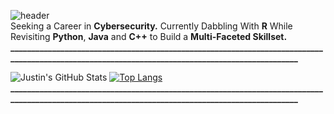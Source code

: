 ![header](https://capsule-render.vercel.app/api?type=waving&color=gradient&customColorList=30,30,30,30,30&height=200&section=header&text=Introducing...%20Justin%20☄️&fontSize=45) <br />
Seeking a Career in **Cybersecurity.** Currently Dabbling With **R** While Revisiting **Python**, **Java** and **C++** to Build a **Multi-Faceted Skillset.** <br /> 
**________________________________________________________________________________________________________________________________________________** <br />

![Justin's GitHub Stats](https://github-readme-stats.vercel.app/api?username=justin-2028&show_icons=true&theme=normal)
[![Top Langs](https://github-readme-stats.vercel.app/api/top-langs/?username=justin-2028)](https://github.com/justin-2028/github-readme-stats) <br />
**________________________________________________________________________________________________________________________________________________**

<!--
**justin-2028/justin-2028** is a special repository because its `README.md` (this file) appears on your GitHub profile. I need to grind to attend OC Fair with the coaches. wtf is going on between izzy and her bf, this is why hs dating is moronic in 90% of cases ig its bittersweet now hehehe
jay meeting today prepare now
Here are some ideas to get you started:
 wrote down what lessons i've learned from anime, seemed to help with my obsession with love is war lately thank god
- 🔭 I’m currently working on ...UCI Ethics Center Internship about to enter module 3 pog hoenstly i gotta work harder for that
- 🌱 I’m currently learning ...well i completely cheesed the Persolv project, idk how to feel about that...in the meantime i technically finished obsessing over that LIW content but idt i'll be able to stop fully, maybe im facing withdrawal symptoms. pls work todsat
- 👯 I’m looking to collaborate on ...please be productive today 7/6 
- 🤔 I’m looking for help with ...starting a convo with arya again ok fr TODAY though - i should prob message tomorrow though - did aly, might do arya tmrw depending on persolv progress
- 💬 Ask me about ...disregard maybe IR idk what i meant about this    holy shit "love is war" is amazing, want to read the manga now but then i'll venture into weird territory
- 📫 How to reach me: ... in exchange for mortis, my phone has been taken hostage
- 😄 Pronouns: ...whoops, forgot to make a repo edit for july 2nd, rip make that 2 in compensation..ok no progress yet but still have hope ig stanford drofnats
- ⚡ Fun fact: ...

![header](https://capsule-render.vercel.app/api?type=waving&color=0:EEFF00,100:a82da8&height=200&section=header&text=Introducing...%20Justin%20☄️&fontSize=45)
**________________________________________________________________________________________________________________________________________________** <br /> <br />
Seeking a Career in **Cybersecurity.** Currently Dabbling With **R** While Revisiting **Python**, **Java** and **C++** to Build a **Multi-Faceted Skillset.** <br /> 
**________________________________________________________________________________________________________________________________________________** <br /> <br />

![Justin's GitHub Stats](https://github-readme-stats.vercel.app/api?username=justin-2028&show_icons=true&theme=normal)
[![Top Langs](https://github-readme-stats.vercel.app/api/top-langs/?username=justin-2028)](https://github.com/justin-2028/github-readme-stats) <br /> <br />
-->

